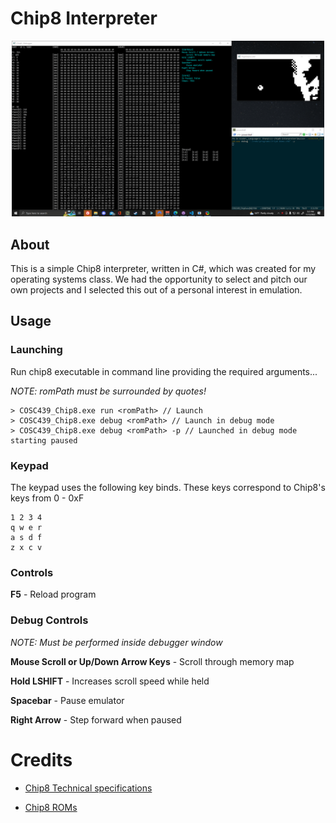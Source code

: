 # Chip8 Interpreter
<p align="center">
    <img src="docs/example.gif" width="500" alt="Godot Engine logo">
</p>

## About

This is a simple Chip8 interpreter, written in C#, which was created for my operating systems class. We had the opportunity to select and pitch our own projects and I selected this out of a personal interest in emulation.

## Usage

### Launching
Run chip8 executable in command line providing the required arguments...
 
*NOTE: romPath must be surrounded by quotes!*

```
> COSC439_Chip8.exe run <romPath> // Launch
> COSC439_Chip8.exe debug <romPath> // Launch in debug mode
> COSC439_Chip8.exe debug <romPath> -p // Launched in debug mode starting paused 
```

### Keypad
The keypad uses the following key binds. These keys correspond to Chip8's keys from 0 - 0xF
```
1 2 3 4
q w e r
a s d f
z x c v
```
### Controls
**F5** - Reload program

### Debug Controls
*NOTE: Must be performed inside debugger window*

**Mouse Scroll or Up/Down Arrow Keys** - Scroll through memory map

**Hold LSHIFT** - Increases scroll speed while held

**Spacebar** - Pause emulator

**Right Arrow** - Step forward when paused

# Credits

- [Chip8 Technical specifications](http://devernay.free.fr/hacks/chip8/C8TECH10.HTM)

- [Chip8 ROMs](https://github.com/kripod/chip8-roms)